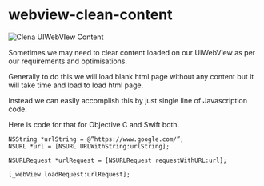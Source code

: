 # webview-clean-content

![Clena UIWebVIew Content](https://www.logisticinfotech.com/wp-content/uploads/2018/06/375-667.gif)

Sometimes we may need to clear content loaded on our UIWebView as per our requirements and optimisations.

Generally to do this we will load blank html page without any content but it will take time and load to load html page. 

Instead we can easily accomplish this by just single line of Javascription code. 

Here is code for that for Objective C and Swift both.

```
NSString *urlString = @”https://www.google.com/”;
NSURL *url = [NSURL URLWithString:urlString];

NSURLRequest *urlRequest = [NSURLRequest requestWithURL:url];

[_webView loadRequest:urlRequest];
```
